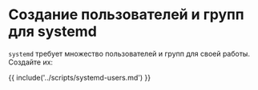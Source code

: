 # Создание пользователей и групп для systemd

`systemd` требует множество пользователей и групп для своей работы. Создайте их:

{{ include('../scripts/systemd-users.md') }}

<script>
	new Vue({ el: '#main' })
</script>
